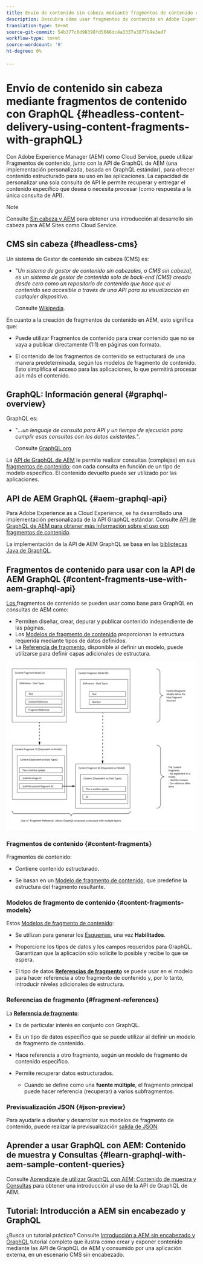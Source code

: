 ```yaml
---
title: Envío de contenido sin cabeza mediante fragmentos de contenido con GraphQL
description: Descubra cómo usar fragmentos de contenido en Adobe Experience Manager (AEM) como Cloud Service con GraphQL para el Envío de contenido sin encabezado.
translation-type: tm+mt
source-git-commit: 54b377c6d98398fd5066dc4a3337a3877b9e3ed7
workflow-type: tm+mt
source-wordcount: '0'
ht-degree: 0%

---
```



# Envío de contenido sin cabeza mediante fragmentos de contenido con GraphQL {#headless-content-delivery-using-content-fragments-with-graphQL}

Con Adobe Experience Manager (AEM) como Cloud Service, puede utilizar Fragmentos de contenido, junto con la API de GraphQL de AEM (una implementación personalizada, basada en GraphQL estándar), para ofrecer contenido estructurado para su uso en las aplicaciones. La capacidad de personalizar una sola consulta de API le permite recuperar y entregar el contenido específico que desea o necesita procesar (como respuesta a la única consulta de API).

>[!NOTE]
>
>Consulte [Sin cabeza y AEM](/help/implementing/developing/headless/introduction.md) para obtener una introducción al desarrollo sin cabeza para AEM Sites como Cloud Service.

## CMS sin cabeza {#headless-cms}

Un sistema de Gestor de contenido sin cabeza (CMS) es:

* &quot;*Un sistema de gestor de contenido sin cabezales, o CMS sin cabezal, es un sistema de gestor de contenido solo de back-end (CMS) creado desde cero como un repositorio de contenido que hace que el contenido sea accesible a través de una API para su visualización en cualquier dispositivo.*

   Consulte [Wikipedia](https://en.wikipedia.org/wiki/Headless_content_management_system).

En cuanto a la creación de fragmentos de contenido en AEM, esto significa que:

* Puede utilizar Fragmentos de contenido para crear contenido que no se vaya a publicar directamente (1:1) en páginas con formato.

* El contenido de los fragmentos de contenido se estructurará de una manera predeterminada, según los modelos de fragmento de contenido. Esto simplifica el acceso para las aplicaciones, lo que permitirá procesar aún más el contenido.

## GraphQL: Información general {#graphql-overview}

GraphQL es:

* &quot;*...un lenguaje de consulta para API y un tiempo de ejecución para cumplir esas consultas con los datos existentes.*&quot;.

   Consulte [GraphQL.org](https://graphql.org)

La [API de GraphQL de AEM](#aem-graphql-api) le permite realizar consultas (complejas) en sus [fragmentos de contenido](/help/assets/content-fragments/content-fragments.md); con cada consulta en función de un tipo de modelo específico. El contenido devuelto puede ser utilizado por las aplicaciones.

## API de AEM GraphQL {#aem-graphql-api}

Para Adobe Experience as a Cloud Experience, se ha desarrollado una implementación personalizada de la API GraphQL estándar. Consulte [API de GraphQL de AEM para obtener más información sobre el uso con fragmentos de contenido](/help/assets/content-fragments/graphql-api-content-fragments.md).

La implementación de la API de AEM GraphQL se basa en las [bibliotecas Java de GraphQL](https://graphql.org/code/#java).

## Fragmentos de contenido para usar con la API de AEM GraphQL {#content-fragments-use-with-aem-graphql-api}

[Los ](#content-fragments) fragmentos de contenido se pueden usar como base para GraphQL en consultas de AEM como:

* Permiten diseñar, crear, depurar y publicar contenido independiente de las páginas.
* Los [Modelos de fragmento de contenido](#content-fragments-models) proporcionan la estructura requerida mediante tipos de datos definidos.
* La [Referencia de fragmento](#fragment-references), disponible al definir un modelo, puede utilizarse para definir capas adicionales de estructura.

![Fragmentos de contenido para usar con fragmentos de ](assets/cfm-nested-01.png "contenido GraphQLContent para GraphQL")

### Fragmentos de contenido {#content-fragments}

Fragmentos de contenido:

* Contiene contenido estructurado.

* Se basan en un [Modelo de fragmento de contenido](#content-fragments-models), que predefine la estructura del fragmento resultante.

### Modelos de fragmento de contenido {#content-fragments-models}

Estos [Modelos de fragmento de contenido](/help/assets/content-fragments/content-fragments-models.md):

* Se utilizan para generar los [Esquemas](https://graphql.org/learn/schema/), una vez **Habilitados**.

* Proporcione los tipos de datos y los campos requeridos para GraphQL. Garantizan que la aplicación sólo solicite lo posible y recibe lo que se espera.

* El tipo de datos **[Referencias de fragmento](#fragment-references)** se puede usar en el modelo para hacer referencia a otro fragmento de contenido y, por lo tanto, introducir niveles adicionales de estructura.

### Referencias de fragmento {#fragment-references}

La **[Referencia de fragmento](/help/assets/content-fragments/content-fragments-models.md#fragment-reference-nested-fragments)**:

* Es de particular interés en conjunto con GraphQL.

* Es un tipo de datos específico que se puede utilizar al definir un modelo de fragmento de contenido.

* Hace referencia a otro fragmento, según un modelo de fragmento de contenido específico.

* Permite recuperar datos estructurados.

   * Cuando se define como una **fuente múltiple**, el fragmento principal puede hacer referencia (recuperar) a varios subfragmentos.

### Previsualización JSON {#json-preview}

Para ayudarle a diseñar y desarrollar sus modelos de fragmento de contenido, puede realizar la previsualización [salida de JSON](/help/assets/content-fragments/content-fragments-json-preview.md).

## Aprender a usar GraphQL con AEM: Contenido de muestra y Consultas {#learn-graphql-with-aem-sample-content-queries}

Consulte [Aprendizaje de utilizar GraphQL con AEM: Contenido de muestra y Consultas](/help/assets/content-fragments/content-fragments-graphql-samples.md) para obtener una introducción al uso de la API de GraphQL de AEM.

## Tutorial: Introducción a AEM sin encabezado y GraphQL

¿Busca un tutorial práctico? Consulte [Introducción a AEM sin encabezado y GraphQL](https://experienceleague.adobe.com/docs/experience-manager-learn/getting-started-with-aem-headless/graphql/overview.html) tutorial completo que ilustra cómo crear y exponer contenido mediante las API de GraphQL de AEM y consumido por una aplicación externa, en un escenario CMS sin encabezado.